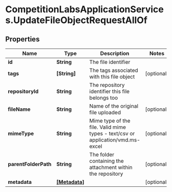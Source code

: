 # CompetitionLabsApplicationServices.UpdateFileObjectRequestAllOf

## Properties

Name | Type | Description | Notes
------------ | ------------- | ------------- | -------------
**id** | **String** | The file identifier | 
**tags** | **[String]** | The tags associated with this file object | [optional] 
**repositoryId** | **String** | The repository identifier this file belongs too | 
**fileName** | **String** | Name of the original file uploaded | [optional] 
**mimeType** | **String** | Mime type of the file. Valid mime types - text/csv or application/vmd.ms-excel | [optional] 
**parentFolderPath** | **String** | The folder containing the attachment within the repository | [optional] 
**metadata** | [**[Metadata]**](Metadata.md) |  | [optional] 


